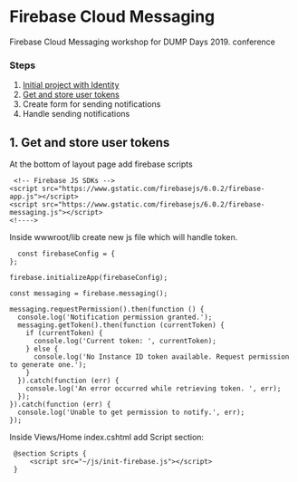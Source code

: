 # Firebase Cloud Messaging
Firebase Cloud Messaging workshop for DUMP Days 2019. conference

### Steps 
1. [Initial project with Identity](https://github.com/bpenovic/Firebase-Cloud-Messaging/tree/1.-Init-project-with-identity)
2. [Get and store user tokens](https://github.com/bpenovic/Firebase-Cloud-Messaging/tree/2.-Get-and-store-user-tokens) 
3. Create form for sending notifications
4. Handle sending notifications

## 1. Get and store user tokens
At the bottom of layout page add firebase scripts  

     <!-- Firebase JS SDKs -->
    <script src="https://www.gstatic.com/firebasejs/6.0.2/firebase-app.js"></script>
    <script src="https://www.gstatic.com/firebasejs/6.0.2/firebase-messaging.js"></script>
    <!----> 

Inside wwwroot/lib create new js file which will handle token.  

      const firebaseConfig = {
    };

    firebase.initializeApp(firebaseConfig);

    const messaging = firebase.messaging();

    messaging.requestPermission().then(function () {
      console.log('Notification permission granted.');
      messaging.getToken().then(function (currentToken) {
        if (currentToken) {
          console.log('Current token: ', currentToken);
        } else {
          console.log('No Instance ID token available. Request permission to generate one.');
        }
      }).catch(function (err) {
        console.log('An error occurred while retrieving token. ', err);
      });
    }).catch(function (err) {
      console.log('Unable to get permission to notify.', err);
    });

Inside Views/Home index.cshtml add Script section:

     @section Scripts {
         <script src="~/js/init-firebase.js"></script>
     }
